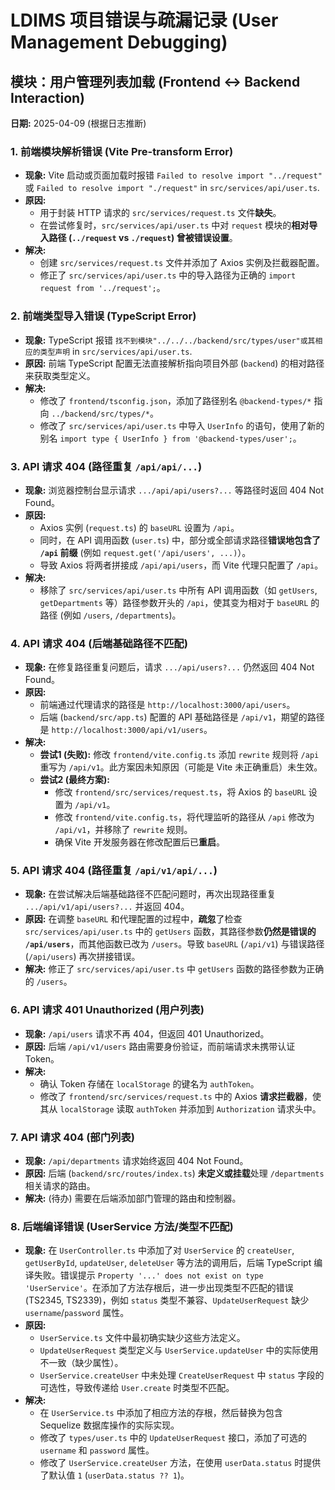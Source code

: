 # LDIMS 项目错误与疏漏记录 (User Management Debugging)

## 模块：用户管理列表加载 (Frontend <-> Backend Interaction)

**日期:** 2025-04-09 (根据日志推断)

### 1. 前端模块解析错误 (Vite Pre-transform Error)

*   **现象:** Vite 启动或页面加载时报错 `Failed to resolve import "../request"` 或 `Failed to resolve import "./request"` in `src/services/api/user.ts`.
*   **原因:**
    *   用于封装 HTTP 请求的 `src/services/request.ts` 文件**缺失**。
    *   在尝试修复时，`src/services/api/user.ts` 中对 `request` 模块的**相对导入路径 (`../request` vs `./request`) 曾被错误设置**。
*   **解决:**
    *   创建 `src/services/request.ts` 文件并添加了 Axios 实例及拦截器配置。
    *   修正了 `src/services/api/user.ts` 中的导入路径为正确的 `import request from '../request';`。

### 2. 前端类型导入错误 (TypeScript Error)

*   **现象:** TypeScript 报错 `找不到模块"../../../backend/src/types/user"或其相应的类型声明` in `src/services/api/user.ts`.
*   **原因:** 前端 TypeScript 配置无法直接解析指向项目外部 (`backend`) 的相对路径来获取类型定义。
*   **解决:**
    *   修改了 `frontend/tsconfig.json`，添加了路径别名 `@backend-types/*` 指向 `../backend/src/types/*`。
    *   修改了 `src/services/api/user.ts` 中导入 `UserInfo` 的语句，使用了新的别名 `import type { UserInfo } from '@backend-types/user';`。

### 3. API 请求 404 (路径重复 `/api/api/...`)

*   **现象:** 浏览器控制台显示请求 `.../api/api/users?...` 等路径时返回 404 Not Found。
*   **原因:**
    *   Axios 实例 (`request.ts`) 的 `baseURL` 设置为 `/api`。
    *   同时，在 API 调用函数 (`user.ts`) 中，部分或全部请求路径**错误地包含了 `/api` 前缀** (例如 `request.get('/api/users', ...)`）。
    *   导致 Axios 将两者拼接成 `/api/api/users`，而 Vite 代理只配置了 `/api`。
*   **解决:**
    *   移除了 `src/services/api/user.ts` 中所有 API 调用函数（如 `getUsers`, `getDepartments` 等）路径参数开头的 `/api`，使其变为相对于 `baseURL` 的路径 (例如 `/users`, `/departments`)。

### 4. API 请求 404 (后端基础路径不匹配)

*   **现象:** 在修复路径重复问题后，请求 `.../api/users?...` 仍然返回 404 Not Found。
*   **原因:**
    *   前端通过代理请求的路径是 `http://localhost:3000/api/users`。
    *   后端 (`backend/src/app.ts`) 配置的 API 基础路径是 `/api/v1`，期望的路径是 `http://localhost:3000/api/v1/users`。
*   **解决:**
    *   **尝试1 (失败):** 修改 `frontend/vite.config.ts` 添加 `rewrite` 规则将 `/api` 重写为 `/api/v1`。此方案因未知原因（可能是 Vite 未正确重启）未生效。
    *   **尝试2 (最终方案):**
        *   修改 `frontend/src/services/request.ts`，将 Axios 的 `baseURL` 设置为 `/api/v1`。
        *   修改 `frontend/vite.config.ts`，将代理监听的路径从 `/api` 修改为 `/api/v1`，并移除了 `rewrite` 规则。
        *   确保 Vite 开发服务器在修改配置后已**重启**。

### 5. API 请求 404 (路径重复 `/api/v1/api/...`)

*   **现象:** 在尝试解决后端基础路径不匹配问题时，再次出现路径重复 `.../api/v1/api/users?...` 并返回 404。
*   **原因:** 在调整 `baseURL` 和代理配置的过程中，**疏忽**了检查 `src/services/api/user.ts` 中的 `getUsers` 函数，其路径参数**仍然是错误的 `/api/users`**，而其他函数已改为 `/users`。导致 `baseURL` (`/api/v1`) 与错误路径 (`/api/users`) 再次拼接错误。
*   **解决:** 修正了 `src/services/api/user.ts` 中 `getUsers` 函数的路径参数为正确的 `/users`。

### 6. API 请求 401 Unauthorized (用户列表)

*   **现象:** `/api/users` 请求不再 404，但返回 401 Unauthorized。
*   **原因:** 后端 `/api/v1/users` 路由需要身份验证，而前端请求未携带认证 Token。
*   **解决:**
    *   确认 Token 存储在 `localStorage` 的键名为 `authToken`。
    *   修改了 `frontend/src/services/request.ts` 中的 Axios **请求拦截器**，使其从 `localStorage` 读取 `authToken` 并添加到 `Authorization` 请求头中。

### 7. API 请求 404 (部门列表)

*   **现象:** `/api/departments` 请求始终返回 404 Not Found。
*   **原因:** 后端 (`backend/src/routes/index.ts`) **未定义或挂载**处理 `/departments` 相关请求的路由。
*   **解决:** (待办) 需要在后端添加部门管理的路由和控制器。

### 8. 后端编译错误 (UserService 方法/类型不匹配)

*   **现象:** 在 `UserController.ts` 中添加了对 `UserService` 的 `createUser`, `getUserById`, `updateUser`, `deleteUser` 等方法的调用后，后端 TypeScript 编译失败。错误提示 `Property '...' does not exist on type 'UserService'`。在添加了方法存根后，进一步出现类型不匹配的错误 (TS2345, TS2339)，例如 `status` 类型不兼容、`UpdateUserRequest` 缺少 `username`/`password` 属性。
*   **原因:**
    *   `UserService.ts` 文件中最初确实缺少这些方法定义。
    *   `UpdateUserRequest` 类型定义与 `UserService.updateUser` 中的实际使用不一致（缺少属性）。
    *   `UserService.createUser` 中未处理 `CreateUserRequest` 中 `status` 字段的可选性，导致传递给 `User.create` 时类型不匹配。
*   **解决:**
    *   在 `UserService.ts` 中添加了相应方法的存根，然后替换为包含 Sequelize 数据库操作的实际实现。
    *   修改了 `types/user.ts` 中的 `UpdateUserRequest` 接口，添加了可选的 `username` 和 `password` 属性。
    *   修改了 `UserService.createUser` 方法，在使用 `userData.status` 时提供了默认值 `1` (`userData.status ?? 1`)。 